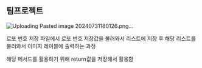 
## 팀프로젝트


![Uploading Pasted image 20240731180126.png…]()



로또 번호 저장 파일에서 로또 번호 저장값을 불러와서 리스트에 저장 후
해당 리스트를 불러와서 이미지 레이블에 출력하는 과정

해당 메서드를 활용하기 위해 return값을 저장해서 활용함
